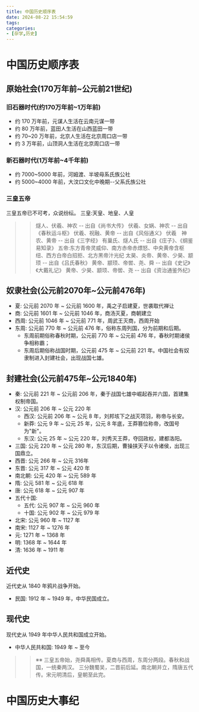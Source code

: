 ```yaml
---
title: 中国历史顺序表
date: 2024-08-22 15:54:59
tags: 
categories:
- [杂学,历史]
---
```

# 中国历史顺序表
## 原始社会(170万年前~公元前21世纪)
### 旧石器时代(约170万年前~1万年前)
- 约 170 万年前，元谋人生活在云南元谋一带
- 约 80 万年前，蓝田人生活在山西蓝田一带
- 约 70~20 万年前，北京人生活在北京周口店一带
- 约 3 万年前，山顶洞人生活在北京周口店一带
<!--more-->
### 新石器时代(1万年前~4千年前)
- 约 7000~5000 年前，河姆渡、半坡母系氏族公社
- 约 5000~4000 年前，大汶口文化中晚期--父系氏族公社
### 三皇五帝
三皇五帝已不可考，众说纷纭。
三皇:天皇、地皇、人皇
>> 燧人、伏羲、神农 -- 出自《尚书大传》
>> 伏羲、女娲、神农 -- 出自《春秋运斗枢》
>> 伏羲、祝融、黄帝 -- 出自《风俗通义》
>> 伏羲　神农、黄帝 -- 出自《三字经》
>> 有巢氏、燧人氏 -- 出自《庄子》、《纲鉴易知录》
五帝:东方青帝灵威仰、南方赤帝赤熛怒、中央黄帝含枢纽、西方白帝白招拒、北方黑帝汁光纪
>> 太昊、炎帝、黄帝、少昊、颛顼 -- 出自《吕氏春秋》
>> 黄帝、颛顼、帝喾、尧、舜 -- 出自《史记》《大戴礼记》
>> 黄帝、少昊、颛顼、帝喾、尧 -- 出自《资治通鉴外纪》

## 奴隶社会(公元前2070年~公元前476年)
- 夏: 公元前 2070 年 ~ 公元前 1600 年，禹之子启建夏，世袭取代禅让
- 商: 公元前 1601 年 ~ 公元前 1046 年，商汤灭夏，商朝建立
- 西周: 公元前 1046 年 ~ 公元前 771 年，周武王灭商，西周开始
- 东周: 公元前 770 年 ~ 公元前 476 年，俗称东周列国，分为前期和后期。
  - 东周前期俗称春秋时期，公元前 770 年 ~ 公元前 476 年，春秋时期诸侯争相称霸；
  - 东周后期俗称战国时期，公元前 475 年 ~ 公元前 221 年。中国社会有奴隶制进入封建社会，出现战国七雄。
## 封建社会(公元前475年~公元1840年)
- 秦: 公元前 221 年 ~ 公元前 206 年，秦于战国七雄中崛起吞并六国，首建集权制帝国。
- 汉: 公元前 206 年 ~ 公元 220 年
  - 西汉: 公元前 206 年 ~ 公元 8 年，刘邦垓下之战灭项羽，称帝与长安。
  - 新莽: 公元 9 年 ~ 公元 25 年，公元 8 年底，王莽篡位称帝，改国号为"新"。
  - 东汉: 公元 25 年 ~ 公元 220 年，刘秀灭王莽，夺回政权，建都洛阳。
- 三国: 公元 220 年 ~ 公元 280 年，东汉后期，曹操挟天子以令诸侯，出现三国鼎立。
- 西晋: 公元 266 年 ~ 公元 316年
- 东晋: 公元 317 年 ~ 公元 420 年
- 南北朝: 公元 420 年 ~ 公元 589 年
- 隋: 公元 581 年 ~ 公元 618 年
- 唐: 公元 618 年 ~ 公元 907 年
- 五代十国:
  - 五代: 公元 907 年 ~ 公元 960 年
  - 十国: 公元 902 年 ~ 公元 979 年
- 北宋: 公元 960 年 ~ 1127 年
- 南宋: 1127 年 ~ 1276 年
- 元: 1271 年 ~ 1368 年
- 明: 1368 年 ~ 1644 年
- 清: 1636 年 ~ 1911 年
## 近代史
近代史从 1840 年鸦片战争开始。
- 民国: 1912 年 ~ 1949 年，中华民国成立。
## 现代史
现代史从 1949 年中华人民共和国成立开始。
- 中华人民共和国: 1949 年 ~ 至今

>> ※※
>> 三皇五帝始，尧舜禹相传。夏商与西周，东周分两段。春秋和战国，一统秦两汉。
>> 三分魏蜀吴，二晋前后延。南北朝并立，隋唐五代传。宋元明清后，皇朝至此完。

# 中国历史大事纪